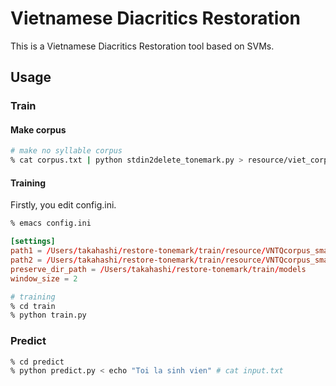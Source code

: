 # Vietnamese Diacritics Restoration

This is a Vietnamese Diacritics Restoration tool based on SVMs.

## Usage

### Train

#### Make corpus
```sh
# make no syllable corpus
% cat corpus.txt | python stdin2delete_tonemark.py > resource/viet_corpus_no_tonemark.txt
```

#### Training
Firstly, you edit config.ini.

```sh
% emacs config.ini
```

```conf
[settings]
path1 = /Users/takahashi/restore-tonemark/train/resource/VNTQcorpus_small.txt
path2 = /Users/takahashi/restore-tonemark/train/resource/VNTQcorpus_small_no_tone_mark.txt
preserve_dir_path = /Users/takahashi/restore-tonemark/train/models
window_size = 2
```

```sh
# training
% cd train
% python train.py
```

### Predict

```sh
% cd predict
% python predict.py < echo "Toi la sinh vien" # cat input.txt
```

